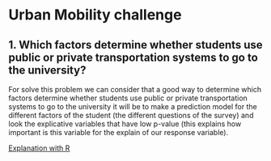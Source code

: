 # Urban Mobility challenge

## 1. Which factors determine whether students use public or private transportation systems to go to the university?
For solve this problem we can consider that a good way to determine which factors determine whether students use public or private transportation systems to go to the university it will be to make a prediction model for the different factors of the student (the different questions of the survey) and look the explicative variables that have low p-value (this explains how important is this variable for the explain of our response variable).

[Explanation with R](https://github.com/aleix-albaiges/paki77/blob/main/which-factors-determine-whether-students-use-public-or-private-transportation.html)

